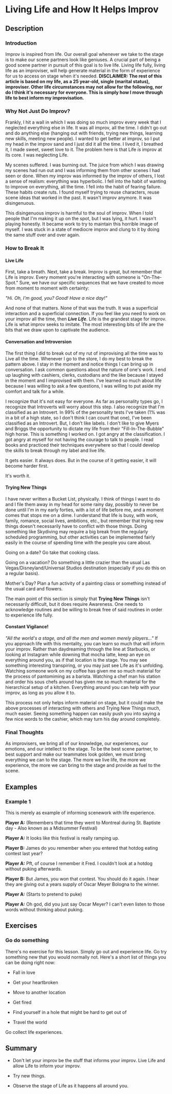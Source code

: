 ﻿# Living Life and How It Helps Improv

## Description

### Introduction

Improv is inspired from life. Our overall goal whenever we take to the stage is to make our scene partners look like geniuses. A crucial part of being a good scene partner in pursuit of this goal is to live life. Living life fully, living life as an improviser, will help generate material in the form of experience for us to access on stage when it's needed. **DISCLAIMER: The rest of this article is based on my life, as a 25 year-old, single (marital status), improviser. Other life circumstances may not allow for the following, nor do I think it's necessary for everyone. This is simply how I move through life to best inform my improvisation.**

### Why Not Just Do Improv?

Frankly, I hit a wall in which I was doing so much improv every week that I neglected everything else in life. It was all improv, all the time. I didn't go out and do anything else (hanging out with friends, trying new things, learning new skills, meeting new people). I wanted to get better at improv, so I put my head in the improv sand and I just did it all the time. I lived it, I breathed it, I made sweet, sweet love to it. The problem here is that Life _is_ improv at its core. I was neglecting Life.

My scenes suffered. I was burning out. The juice from which I was drawing my scenes had run out and I was informing them from other scenes I had seen or done. When my improv was informed by the improv of others, I lost a sense of realism: everything was hyperbolic. I fell into the habit of wanting to improve on everything, all the time. I fell into the habit of fearing failure. These habits create ruts. I found myself trying to reuse characters, reuse scene ideas that worked in the past. It wasn't improv anymore. It was disingenuous.

This disingenuous improv is harmful to the soul of improv. When I told people that I'm making it up on the spot, but I was lying, it hurt. I wasn't playing honestly. It became work to try to maintain this horrible image of myself. I was stuck in a state of mediocre improv and clung to it by doing the same stuff over and over again.

### How to Break It

#### Live Life

First, take a breath. Next, take a break. Improv is great, but remember that Life is improv. Every moment you're interacting with someone is "On-The-Spot." Sure, we have our specific sequences that we have created to move from moment to moment with certainty: 

*"Hi. Oh, I'm good, you? Good! Have a nice day!"*

And none of that matters. None of that was the truth. It was a superficial interaction and a superficial connection. If you feel like you need to work on your improv all the time, then ***Live Life***. Life is the grandest stage for improv. Life is what improv seeks to imitate. The most interesting bits of life are the bits that we draw upon to captivate the audience. 

#### Conversation and Introversion

The first thing I did to break out of my rut of improvising all the time was to Live all the time. Whenever I go to the store, I do my best to break the pattern above. I stay in the moment and notice things I can bring up in conversation. I ask common questions about the nature of one's work. I end up laughing with cashiers, clerks, custodians and the like because I stayed in the moment and I improvised with them. I've learned so much about life because I was willing to ask a few questions, I was willing to put aside my comfort and talk for a while. 

I recognize that it's not easy for everyone. As far as personality types go, I recognize that Introverts will worry about this step. I also recognize that I'm classified as an Introvert. In 99% of the personality tests I've taken (1% was in a bit of a high state, so I don't think I can count that one), I've been classified as an Introvert. But, I don't like labels. I don't like to give Myers and Briggs the opportunity to dictate my life from their "Fill-In-The-Bubble" high horse. This is something I worked on. I got angry at the classification. I got angry at myself for not having the courage to talk to people. I read books and practiced their techniques everywhere so that I could develop the skills to break through my label and live life. 

It gets easier. It always does. But in the course of it getting easier, it will become harder first. 

It's worth it.

#### Trying New Things

I have never written a Bucket List, physically. I think of things I want to do and I file them away in my head for some rainy day, possibly to never be done until I'm in my early forties, with a lot of life before me, and a moment comes that stops me on a dime. I understand that life is busy, with work, family, romance, social lives, ambitions, etc., but remember that trying new things doesn't necessarily have to conflict with those things. Doing something like Skydiving may require a big break from the regularly scheduled programming, but other activities can be implemented fairly easily in the course of spending time with the people you care about.

Going on a date? Go take that cooking class.

Going on a vacation? Do something a little crazier than the usual Las Vegas/Disneyland/Universal Studios destination (especially if you do this on a regular basis).

Mother's Day? Plan a fun activity of a painting class or something instead of the usual card and flowers.

The main point of this section is simply that **Trying New Things** isn't necessarily difficult, but it does require Awareness. One needs to acknowledge routines and be willing to break free of said routines in order to experience life fully.

#### Constant Vigilance!

*"All the world's a stage, and all the men and women merely players..."* If you approach life with this mentality, you can learn so much that will inform your improv. Rather than daydreaming through the line at Starbucks, or looking at Instagram while downing that mocha latte, keep an eye on everything around you, as if that location is the stage. You may see something interesting transpiring, or you may just see Life as it's unfolding. Watching someone work on my coffee has given me so much material for the process of pantomiming as a barista. Watching a chef man his station and order his sous chefs around has given me so much material for the hierarchical setup of a kitchen. Everything around you can help with your improv, as long as you allow it to.

This process not only helps inform material on stage, but it could make the above processes of interacting with others and Trying New Things much, much easier. Seeing something happen can easily push you into saying a few nice words to the cashier, which may turn his day around completely.

### Final Thoughts

As improvisers, we bring all of our knowledge, our experiences, our emotions, and our intellect to the stage. To be the best scene partner, to best support and make our teammates look golden, we must bring everything we can to the stage. The more we live life, the more we experience, the more we can bring to the stage and provide as fuel to the scene.

## Examples

### Example 1

This is merely as example of informing scenework with life experience.

**Player A:** (Remembers that time they went to Montreal during St. Baptiste day - Also known as a Midsummer Festival)

**Player A:** It looks like this festival is really ramping up.

**Player B:** James do you remember when you entered that hotdog eating contest last year?

**Player A:** Pft, of course I remember it Fred. I couldn't look at a hotdog without puking afterwards.

**Player B:** But James, you won that contest. You should do it again. I hear they are giving out a years supply of Oscar Meyer Bologna to the winner.

**Player A:** (Starts to pretend to puke)

**Player A:** Oh god, did you just say Oscar Meyer? I can't even listen to those words without thinking about puking.

## Exercises

### Go do something

There's no exercise for this lesson. Simply go out and experience life. Go try something new that you would normally not. Here's a short list of things you can be doing right now:

- Fall in love

- Get your heartbroken

- Move to another location

- Get fired

- Find yourself in a hole that might be hard to get out of

- Travel the world

Go collect life experiences.

## Summary

- Don't let your improv be the stuff that informs your improv. Live Life and allow Life to inform your improv.

- Try new things.

- Observe the stage of Life as it happens all around you.
